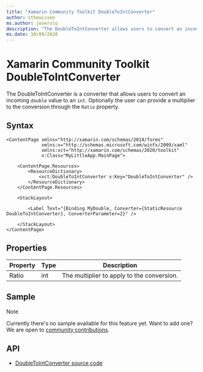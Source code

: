 ```yaml
---
title: "Xamarin Community Toolkit DoubleToIntConverter"
author: sthewissen
ms.author: joverslu
description: "The DoubleToIntConverter allows users to convert an incoming double value to an int."
ms.date: 10/09/2020
---
```


# Xamarin Community Toolkit DoubleToIntConverter

The DoubleToIntConverter is a converter that allows users to convert an incoming `double` value to an `int`. Optionally the user can provide a multiplier to the conversion through the `Ratio` property.

## Syntax

```xaml
<ContentPage xmlns="http://xamarin.com/schemas/2014/forms"
             xmlns:x="http://schemas.microsoft.com/winfx/2009/xaml"
             xmlns:xct="http://xamarin.com/schemas/2020/toolkit"
             x:Class="MyLittleApp.MainPage">

    <ContentPage.Resources>
        <ResourceDictionary>
            <xct:DoubleToIntConverter x:Key="DoubleToIntConverter" />
        </ResourceDictionary>
    </ContentPage.Resources>

    <StackLayout>

        <Label Text="{Binding MyDouble, Converter={StaticResource DoubleToIntConverter}, ConverterParameter=2}" />

    </StackLayout>
</ContentPage>
```

## Properties

|Property  |Type  |Description  |
|---------|---------|---------|
| Ratio | int | The multiplier to apply to the conversion. |

## Sample

> [!NOTE]
> Currently there's no sample available for this feature yet. Want to add one? We are open to [community contributions](https://github.com/xamarin/XamarinCommunityToolkit).

<!-- [DoubleToIntConverter sample page Source](https://github.com/xamarin/XamarinCommunityToolkit)

You can see this in action in the [Xamarin Community Toolkit Sample App](https://github.com/xamarin/XamarinCommunityToolkit). -->

## API

* [DoubleToIntConverter source code](https://github.com/xamarin/XamarinCommunityToolkit/blob/main/src/CommunityToolkit/Xamarin.CommunityToolkit/Converters/DoubleToIntConverter.shared.cs)
